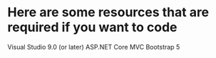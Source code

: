 # Here are some resources that are required if you want to code
Visual Studio 9.0 (or later)
ASP.NET Core MVC
Bootstrap 5
